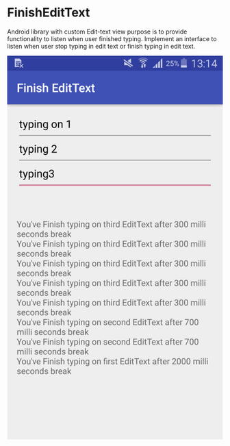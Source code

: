 # FinishEditText
Android library with custom Edit-text view purpose is to provide functionality to listen when user finished typing. Implement an interface to listen when user stop typing in edit text or finish typing in edit text.


![FinishEditText example](/screenshot/Screenshot.png "Optional title")
